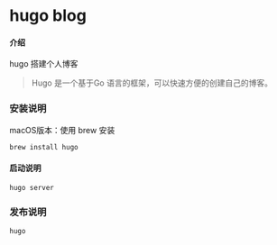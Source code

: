 # hugo blog

#### 介绍
hugo 搭建个人博客

> Hugo 是一个基于Go 语言的框架，可以快速方便的创建自己的博客。

### 安装说明

macOS版本：使用 brew 安装
```
brew install hugo
```


#### 启动说明

```
hugo server
```

### 发布说明

```
hugo
```